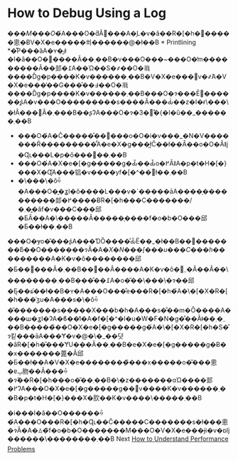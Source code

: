 # How to Debug Using a Log

_���M���O_�́A���O�ƌĂ΂���A�̗L�v�ȃ��R�\[�h�𐶐�����悤�ɃV�X�e�����쐬������@�ł��B \* Printlining \*�͒P���ȁA�ʏ�͈ꎞ�I�ȃ��O�𐶐����Ă��܂��B�v���O���\~���O�̒m���������Ă��邽�߁A��Ώ��S�҂̓��O�𗝉����Ďg�p����K�v������܂��B�V�X�e���݌v�҂́A�V�X�e���̕��G���̂��߃��O�𗝉����Ďg�p����K�v������܂��B���O�ɂ���Ē񋟂������̗ʂ́A�v���O���������s����Ă���Ԃ͗��z�I�ɍ\���\�łȂ���΂Ȃ�܂���B��ʂɁA���O�ɂ�3�̊�{�I�ȗ��\_������܂��B

* ���O�́A�Č�����̂�����o�O�i�v���\_�N�V�������Ŕ���������̂́A�e�X�g���ł͍Č��ł��Ȃ��o�O�Ȃǁj�Ɋւ���L�p�ȏ���񋟂��܂��B
* ���O�́A�X�e�\[�g�����g�Ԃ̎��Ԃ̌o�߂ȂǁA�p�t�H�\[�}���X�Ɋ֘A���铝�v����уf�\[�^��񋟂ł��܂��B
* �\���\�ȏꍇ�A���O�͈�ʓI�ȏ����L���v�\`�����āA����̖����������邽�߂����ɃR�\[�h���C�������/�܂��͍ăf�v���C���邱�ƂȂ��A�\�����Ȃ�����̖����f�o�b�O���邱�Ƃ��ł��܂��B

���O�ɏo�͂���ʂ́A���ƊȌ����̊Ԃ̑Ë��\_�ł��B��񂪑�������ƃ��O�������ɂȂ�&#x41;_�X�N���\[���u���C���h_���������A�K�v�ȏ��������邱�Ƃ�����Ȃ�܂��B��񂪏��Ȃ����A�K�v�ȏ�񂪊܂܂�Ă��Ȃ��\��������܂��B���̂��߁A�o�͂��\���\�ɂ��邱�Ƃ͔��ɕ֗��ł��B�ʏ�A���O���̊e���R�\[�h�́A�\�\[�X�R�\[�h���̈ʒu�A���s�\�ȏꍇ�͂�������s�����X���b�h�A���s�̐��m�Ȏ����A����ш�ʓI�ɁA�ϐ��̒l�A�f�\[�^�I�u�W�F�N�g�̐��Ȃǂ��܂܂�܂��B�����̃��O�X�e�\[�g�����g�́A�\�\[�X�R�\[�h�S�̂ɂ킽���āA���Ɏ�v�@�\�\_��댯�ȃR�\[�h�̎���ɎU�݂��Ă��܂��B�e�X�e�\[�g�����g�Ƀ��x�������蓖�Ă邱�Ƃ��ł��A�V�X�e�������݂��̃��x�����o�͂���悤�ɐݒ肳��Ă���ꍇ�ɂ̂݃��R�\[�h���o�͂��܂��B�\�z�������ɑΏ����邽�߂ɁA���O�X�e�\[�g�����g��݌v����K�v������܂��B�p�t�H�\[�}���X�𑪒肷��K�v����\�����܂��B

�i���I�ȃ��O������ꍇ�́A���O���R�\[�h�Ɋւ��Ĉ�����C�������s�ł���悤�ɂȂ�A�ꕔ�̃f�o�b�O�������M���O�V�X�e���ɉi�v�ɒǉ������\��������܂��B Next [How to Understand Performance Problems](05-How-to-Understand-Performance-Problems.md)
